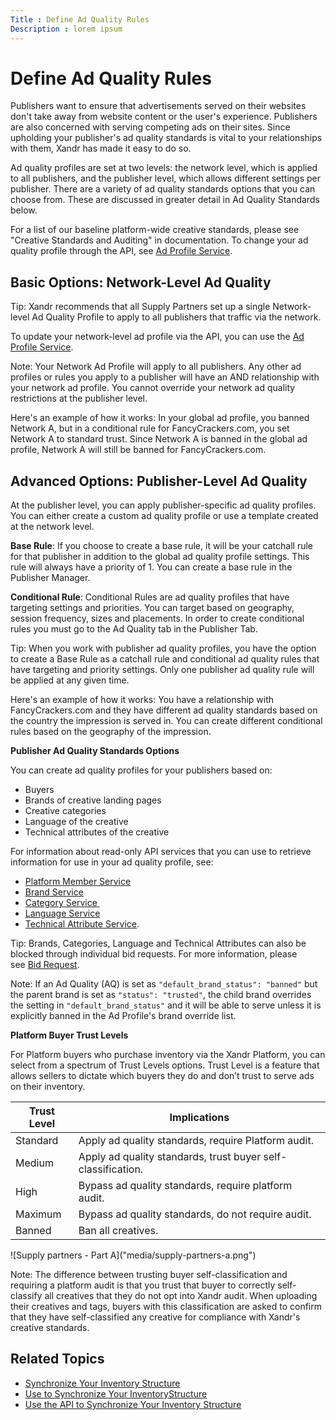 ```yaml
---
Title : Define Ad Quality Rules
Description : lorem ipsum
---
```



# Define Ad Quality Rules



Publishers want to ensure that advertisements served on their websites
don't take away from website content or the user's experience.
Publishers are also concerned with serving competing ads on their sites.
Since upholding your publisher's ad quality standards is vital to your
relationships with them, Xandr has made it easy
to do so. 

Ad quality profiles are set at two levels: the network level, which is
applied to all publishers, and the publisher level, which allows
different settings per publisher. There are a variety of ad quality
standards options that you can choose from. These are discussed in
greater detail in Ad Quality Standards below. 

For a list of our baseline platform-wide creative standards, please see
"Creative Standards and Auditing" in 
documentation. To change your ad quality profile through the API, see <a
href="https://docs.xandr.com/bundle/xandr-api/page/ad-profile-service.html"
class="xref" target="_blank">Ad Profile Service</a>. 



## Basic Options: Network-Level Ad Quality



Tip: Xandr
recommends that all Supply Partners set up a single Network-level Ad
Quality Profile to apply to all publishers that traffic via the network.

To update your network-level ad profile via the API, you can use the <a
href="https://docs.xandr.com/bundle/xandr-api/page/ad-profile-service.html"
class="xref" target="_blank">Ad Profile Service</a>.





Note: Your Network Ad Profile will
apply to all publishers. Any other ad profiles or rules you apply to a
publisher will have an AND relationship with your network ad profile.
You cannot override your network ad quality restrictions at the
publisher level.  
  
Here's an example of how it works: In your global ad profile, you banned
Network A, but in a conditional rule for FancyCrackers.com, you set
Network A to standard trust. Since Network A is banned in the global ad
profile, Network A will still be banned for FancyCrackers.com. 







## Advanced Options: Publisher-Level Ad Quality

At the publisher level, you can apply publisher-specific ad quality
profiles. You can either create a custom ad quality profile or use a
template created at the network level.

**Base Rule**: If you choose to create a base rule, it will be your
catchall rule for that publisher in addition to the global ad quality
profile settings. This rule will always have a priority of 1. You can
create a base rule in the Publisher Manager.

**Conditional Rule**: Conditional Rules are ad quality profiles that
have targeting settings and priorities. You can target based on
geography, session frequency, sizes and placements. In order to create
conditional rules you must go to the Ad Quality tab in the Publisher
Tab.



Tip: When you work with publisher ad
quality profiles, you have the option to create a Base Rule as a
catchall rule and conditional ad quality rules that have targeting and
priority settings. Only one publisher ad quality rule will be applied at
any given time.  
  
Here's an example of how it works: You have a relationship with
FancyCrackers.com and they have different ad quality standards based on
the country the impression is served in. You can create different
conditional rules based on the geography of the impression.



**Publisher Ad Quality Standards Options**

You can create ad quality profiles for your publishers based on:

- Buyers
- Brands of creative landing pages
- Creative categories
- Language of the creative
- Technical attributes of the creative

For information about read-only API services that you can use to
retrieve information for use in your ad quality profile, see:

- <a
  href="https://docs.xandr.com/bundle/xandr-api/page/platform-member-service.html"
  class="xref" target="_blank">Platform Member Service</a> 
- <a
  href="https://docs.xandr.com/bundle/xandr-api/page/brand-service.html"
  class="xref" target="_blank">Brand Service</a> 
- <a
  href="https://docs.xandr.com/bundle/xandr-api/page/category-service.html"
  class="xref" target="_blank">Category Service </a>
- <a
  href="https://docs.xandr.com/bundle/xandr-api/page/language-service.html"
  class="xref" target="_blank">Language Service</a>
- <a
  href="https://docs.xandr.com/bundle/xandr-api/page/technical-attribute-service.html"
  class="xref" target="_blank">Technical Attribute Service</a>.



Tip: Brands, Categories, Language and
Technical Attributes can also be blocked through individual bid
requests. For more information, please see <a
href="https://docs.xandr.com/bundle/supply-partners/page/bid-request.html"
class="xref" target="_blank">Bid Request</a>.





Note: If an Ad Quality (AQ) is set as
`"default_brand_status": "banned"` but the parent brand is set as
`"status": "trusted"`, the child brand overrides the setting in
`"default_brand_status"` and it will be able to serve unless it is
explicitly banned in the Ad Profile's brand override list.



**Platform Buyer Trust Levels**

For Platform buyers who purchase inventory via the
Xandr Platform, you can select from a spectrum
of Trust Levels options. Trust Level is a feature that allows sellers to
dictate which buyers they do and don’t trust to serve ads on their
inventory.

<table class="table">
<thead class="thead">
<tr class="header row">
<th id="ID-0000076c__entry__1" class="entry colsep-1 rowsep-1">Trust
Level</th>
<th id="ID-0000076c__entry__2"
class="entry colsep-1 rowsep-1">Implications</th>
</tr>
</thead>
<tbody class="tbody">
<tr class="odd row">
<td class="entry colsep-1 rowsep-1"
headers="ID-0000076c__entry__1">Standard</td>
<td class="entry colsep-1 rowsep-1"
headers="ID-0000076c__entry__2">Apply ad quality standards, require
Platform audit.</td>
</tr>
<tr class="even row">
<td class="entry colsep-1 rowsep-1"
headers="ID-0000076c__entry__1">Medium</td>
<td class="entry colsep-1 rowsep-1"
headers="ID-0000076c__entry__2">Apply ad quality standards, trust buyer
self-classification.</td>
</tr>
<tr class="odd row">
<td class="entry colsep-1 rowsep-1"
headers="ID-0000076c__entry__1">High</td>
<td class="entry colsep-1 rowsep-1"
headers="ID-0000076c__entry__2">Bypass ad quality standards, require
platform audit.</td>
</tr>
<tr class="even row">
<td class="entry colsep-1 rowsep-1"
headers="ID-0000076c__entry__1">Maximum</td>
<td class="entry colsep-1 rowsep-1"
headers="ID-0000076c__entry__2">Bypass ad quality standards, do not
require audit.</td>
</tr>
<tr class="odd row">
<td class="entry colsep-1 rowsep-1"
headers="ID-0000076c__entry__1">Banned</td>
<td class="entry colsep-1 rowsep-1" headers="ID-0000076c__entry__2">Ban
all creatives.</td>
</tr>
</tbody>
</table>
![Supply partners - Part A]("media/supply-partners-a.png")




Note: The difference between trusting
buyer self-classification and requiring a platform audit is that you
trust that buyer to correctly self-classify all creatives that they do
not opt into Xandr audit. When uploading their
creatives and tags, buyers with this classification are asked to confirm
that they have self-classified any creative for compliance with
Xandr's creative standards.







## Related Topics

- <a href="synchronize-your-inventory-structure.html"
  class="xref">Synchronize Your Inventory Structure</a>
- <a href="use-the-ui-to-synchronize-your-inventory-structure.html"
  class="xref">Use  to Synchronize Your
  InventoryStructure</a>
- <a href="use-the-api-to-synchronize-your-inventory-structure.html"
  class="xref">Use the API to Synchronize Your Inventory Structure</a>






